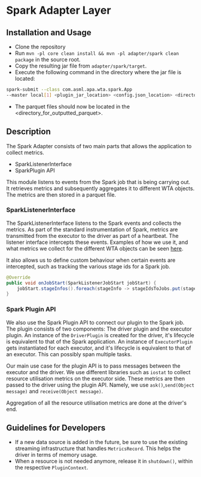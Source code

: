 # Spark Adapter Layer

## Installation and Usage
- Clone the repository
- Run `mvn -pl core clean install && mvn -pl adapter/spark clean package` in the source root.
- Copy the resulting jar file from `adapter/spark/target`.
- Execute the following command in the directory where the jar file is located:

```bash
spark-submit --class com.asml.apa.wta.spark.App
--master local[1] <plugin_jar_location> <config.json_location> <directory_for_outputted_parquet> <file_to_be_processed>
```
- The parquet files should now be located in the <directory_for_outputted_parquet>.

## Description

The Spark Adapter consists of two main parts that allows the application to collect metrics.
- SparkListenerInterface
- SparkPlugin API

This module listens to events from the Spark job that is being carrying out. It retrieves metrics and subsequently aggregates it to different WTA objects. The metrics are then stored in a parquet file.

### SparkListenerInterface

The SparkListenerInterface listens to the Spark events and collects the metrics. As part of the
standard instrumentation of Spark, metrics are transmitted from the executor to the driver as part of a heartbeat. The listener interface
intercepts these events. Examples of how we use it, and what metrics we collect for the different WTA objects can be seen [here](/src/main/java/com/asml/apa/wta/spark/listener).

It also allows us to define custom behaviour when certain events are intercepted, such as tracking the various stage ids for a Spark job.

```java
@Override
public void onJobStart(SparkListenerJobStart jobStart) {
    jobStart.stageInfos().foreach(stageInfo -> stageIdsToJobs.put(stageInfo.stageId(), jobStart.jobId()));
}
```

### Spark Plugin API
We also use the Spark Plugin API to connect our plugin to the Spark job. The plugin consists of two components: The driver plugin and the executor plugin.
An instance of the `DriverPlugin` is created for the driver, it's lifecycle is equivalent to that of the Spark application. An instance of `ExecutorPlugin` gets instantiated
for each executor, and it's lifecycle is equivalent to that of an executor. This can possibly span multiple tasks.

Our main use case for the plugin API is to pass messages between the executor and the driver. We use different libraries such as `iostat` to collect resource
utilisation metrics on the executor side. These metrics are then passed to the driver using the plugin API. Namely, we use `ask()`,`send(Object message)` and `receive(Object message)`.

Aggregation of all the resource utilisation metrics are done at the driver's end.

## Guidelines for Developers
- If a new data source is added in the future, be sure to use the existing streaming infrastructure that handles `MetricsRecord`. This helps the driver in terms of memory usage.
- When a resource is not needed anymore, release it in `shutdown()`, within the respective `PluginContext`.
